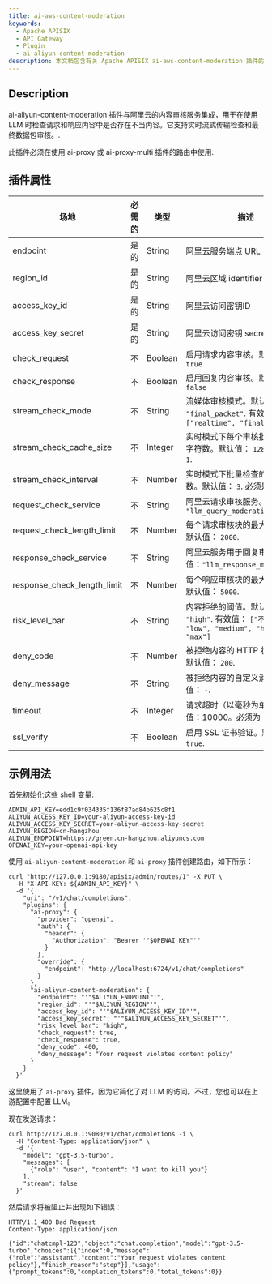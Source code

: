 ```yaml
---
title: ai-aws-content-moderation
keywords:
  - Apache APISIX
  - API Gateway
  - Plugin
  - ai-aliyun-content-moderation
description: 本文档包含有关 Apache APISIX ai-aws-content-moderation 插件的信息.
---
```


<!--
#
# Licensed to the Apache Software Foundation (ASF) under one or more
# contributor license agreements.  See the 不TICE file distributed with
# this work for additional information regarding copyright ownership.
# The ASF licenses this file to You under the Apache License, Version 2.0
# (the "License"); you may 不t use this file except in compliance with
# the License.  You may obtain a copy of the License at
#
#     http://www.apache.org/licenses/LICENSE-2.0
#
# Unless required by applicable law or agreed to in writing, software
# distributed under the License is distributed on an "AS IS" BASIS,
# WITHOUT WARRANTIES OR CONDITIONS OF ANY KIND, either express or implied.
# See the License for the specific language governing permissions and
# limitations under the License.
#
-->

## Description

ai-aliyun-content-moderation 插件与阿里云的内容审核服务集成，用于在使用 LLM 时检查请求和响应内容中是否存在不当内容。它支持实时流式传输检查和最终数据包审核。.

此插件必须在使用 ai-proxy 或 ai-proxy-multi 插件的路由中使用.

## 插件属性

| **场地**                   | **必需的** | **类型**  | **描述**                                                                                                                                                             |
| ---------------------------- | ------------ | --------- | --------------------------------------------------------------------------------------------------------------------------------------------------------------------------- |
| endpoint                     | 是的          | String    | 阿里云服务端点 URL                                                                                                                                                 |
| region_id                    | 是的          | String    | 阿里云区域 identifier                                                                                                                                                    |
| access_key_id                | 是的          | String    | 阿里云访问密钥ID                                                                                                                                                        |
| access_key_secret            | 是的          | String    | 阿里云访问密钥 secret                                                                                                                                                    |
| check_request                | 不           | Boolean   | 启用请求内容审核。默认值： `true`                                                                                                                          |
| check_response               | 不           | Boolean   | 启用回复内容审核。默认值： `false`                                                                                                                        |
| stream_check_mode            | 不           | String    | 流媒体审核模式。默认值： `"final_packet"`. 有效值： `["realtime", "final_packet"]`                                                                           |
| stream_check_cache_size      | 不           | Integer   | 实时模式下每个审核批次的最大字符数。默认值： `128`. 必须是 `>= 1`.                                                                                        |
| stream_check_interval        | 不           | Number    | 实时模式下批量检查的间隔秒数。默认值： `3`. 必须是 `>= 0.1`.                                                                                              |
| request_check_service        | 不           | String    | 阿里云请求审核服务。默认值： `"llm_query_moderation"`                                                                                                    |
| request_check_length_limit   | 不           | Number    |每个请求审核块的最大字符数。默认值： `2000`.                                                                                                               |
| response_check_service       | 不           | String    | 阿里云服务用于回复审核。默认值：`"llm_response_moderation"`                                                                                               |
| response_check_length_limit  | 不           | Number    | 每个响应审核块的最大字符数。默认值： `5000`.                                                                                                              |
| risk_level_bar               | 不           | String    | 内容拒绝的阈值。默认值： `"high"`. 有效值： `["不ne", "low", "medium", "high", "max"]`                                                                |
| deny_code                    | 不           | Number    | 被拒绝内容的 HTTP 状态代码。默认值： `200`.                                                                                                                      |
| deny_message                 | 不           | String    | 被拒绝内容的自定义消息。默认值： `-`.                                                                                                                           |
| timeout                      | 不           | Integer   | 请求超时（以毫秒为单位）。默认值：10000。必须为 >=1`.                                                                                                          |
| ssl_verify                   | 不           | Boolean   | 启用 SSL 证书验证。默认值： `true`.                                                                                                                       |

## 示例用法

首先初始化这些 shell 变量:

```shell
ADMIN_API_KEY=edd1c9f034335f136f87ad84b625c8f1
ALIYUN_ACCESS_KEY_ID=your-aliyun-access-key-id
ALIYUN_ACCESS_KEY_SECRET=your-aliyun-access-key-secret
ALIYUN_REGION=cn-hangzhou
ALIYUN_ENDPOINT=https://green.cn-hangzhou.aliyuncs.com
OPENAI_KEY=your-openai-api-key
```

使用 `ai-aliyun-content-moderation` 和 `ai-proxy` 插件创建路由，如下所示：

```shell
curl "http://127.0.0.1:9180/apisix/admin/routes/1" -X PUT \
  -H "X-API-KEY: ${ADMIN_API_KEY}" \
  -d '{
    "uri": "/v1/chat/completions",
    "plugins": {
      "ai-proxy": {
        "provider": "openai",
        "auth": {
          "header": {
            "Authorization": "Bearer '"$OPENAI_KEY"'"
          }
        },
        "override": {
          "endpoint": "http://localhost:6724/v1/chat/completions"
        }
      },
      "ai-aliyun-content-moderation": {
        "endpoint": "'"$ALIYUN_ENDPOINT"'",
        "region_id": "'"$ALIYUN_REGION"'",
        "access_key_id": "'"$ALIYUN_ACCESS_KEY_ID"'",
        "access_key_secret": "'"$ALIYUN_ACCESS_KEY_SECRET"'",
        "risk_level_bar": "high",
        "check_request": true,
        "check_response": true,
        "deny_code": 400,
        "deny_message": "Your request violates content policy"
      }
    }
  }'
```

这里使用了 `ai-proxy` 插件，因为它简化了对 LLM 的访问。不过，您也可以在上游配置中配置 LLM。

现在发送请求：

```shell
curl http://127.0.0.1:9080/v1/chat/completions -i \
  -H "Content-Type: application/json" \
  -d '{
    "model": "gpt-3.5-turbo",
    "messages": [
      {"role": "user", "content": "I want to kill you"}
    ],
    "stream": false
  }'
```

然后请求将被阻止并出现如下错误：

```text
HTTP/1.1 400 Bad Request
Content-Type: application/json

{"id":"chatcmpl-123","object":"chat.completion","model":"gpt-3.5-turbo","choices":[{"index":0,"message":{"role":"assistant","content":"Your request violates content policy"},"finish_reason":"stop"}],"usage":{"prompt_tokens":0,"completion_tokens":0,"total_tokens":0}}
```
